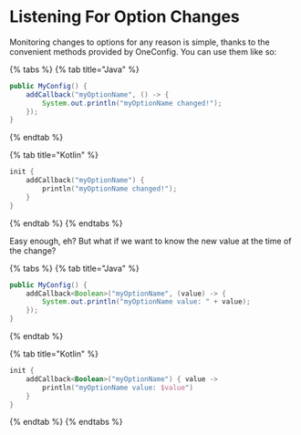 # Listening For Option Changes

Monitoring changes to options for any reason is simple, thanks to the convenient methods provided by OneConfig. You can use them like so:

{% tabs %}
{% tab title="Java" %}
```java
public MyConfig() {
    addCallback("myOptionName", () -> {
        System.out.println("myOptionName changed!");
    });
}
```
{% endtab %}

{% tab title="Kotlin" %}
```kotlin
init {
    addCallback("myOptionName") {
        println("myOptionName changed!");
    }
}
```
{% endtab %}
{% endtabs %}

Easy enough, eh? But what if we want to know the new value at the time of the change?

{% tabs %}
{% tab title="Java" %}
```java
public MyConfig() {
    addCallback<Boolean>("myOptionName", (value) -> {
        System.out.println("myOptionName value: " + value);
    });
}
```
{% endtab %}

{% tab title="Kotlin" %}
```kotlin
init {
    addCallback<Boolean>("myOptionName") { value ->
        println("myOptionName value: $value")
    }
}
```
{% endtab %}
{% endtabs %}
